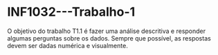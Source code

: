 # INF1032---Trabalho-1
O objetivo do trabalho T1.1 é fazer uma análise descritiva e responder algumas perguntas sobre os dados. Sempre que possível, as respostas devem ser dadas numérica e visualmente.
